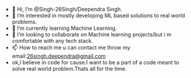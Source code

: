- 👋 Hi, I’m @Singh-26Singh/Deependra Singh.
- 👀 I’m interested in mostly developing ML based solutions to real world problems.
- 🌱 I’m currently learning Machine Learning.
- 💞️ I’m looking to collaborate on Machine learning projects/but i m comfortable with any tech stack.
- 📫 How to reach me u can contact me throw my email:26singh.deependra@gmail.com
- ok,I believe in code for cause.I want to be a part of a code meant to solve real world problem.Thats all for the time.
